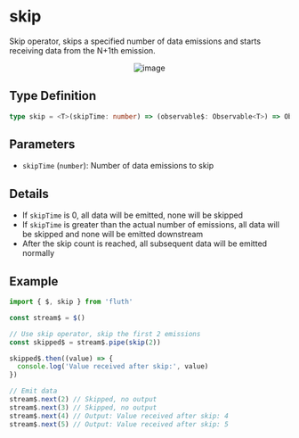 # skip

Skip operator, skips a specified number of data emissions and starts receiving data from the N+1th emission.

<div style="display: flex; justify-content: center">
  <img src="/skip.drawio.svg" alt="image" >
</div>

## Type Definition

```typescript
type skip = <T>(skipTime: number) => (observable$: Observable<T>) => Observable<T>
```

## Parameters

- `skipTime` (`number`): Number of data emissions to skip

## Details

- If `skipTime` is 0, all data will be emitted, none will be skipped
- If `skipTime` is greater than the actual number of emissions, all data will be skipped and none will be emitted downstream
- After the skip count is reached, all subsequent data will be emitted normally

## Example

```typescript
import { $, skip } from 'fluth'

const stream$ = $()

// Use skip operator, skip the first 2 emissions
const skipped$ = stream$.pipe(skip(2))

skipped$.then((value) => {
  console.log('Value received after skip:', value)
})

// Emit data
stream$.next(2) // Skipped, no output
stream$.next(3) // Skipped, no output
stream$.next(4) // Output: Value received after skip: 4
stream$.next(5) // Output: Value received after skip: 5
```
